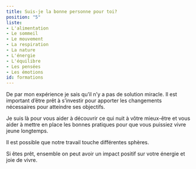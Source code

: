```yaml
---
title: Suis-je la bonne personne pour toi?
position: "5"
liste:
- L'alimentation
- Le sommeil
- Le mouvement
- La respiration
- La nature
- L'énergie
- L'équilibre
- Les pensées
- Les émotions
id: formations
---
```

De par mon expérience je sais qu’il n’y a pas de solution miracle. Il est important d’être prêt à s’investir pour apporter les changements nécessaires pour atteindre ses objectifs.

Je suis là pour vous aider à découvrir ce qui nuit à vôtre mieux-être et vous aider à mettre en place les bonnes pratiques pour que vous puissiez vivre jeune longtemps.

Il est possible que notre travail touche différentes sphères.

Si êtes prêt, ensemble on peut avoir un impact positif sur votre énergie et joie de vivre.